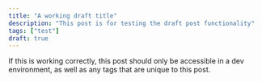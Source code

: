 ```yaml
---
title: "A working draft title"
description: "This post is for testing the draft post functionality"
tags: ["test"]
draft: true
---
```


If this is working correctly, this post should only be accessible in a dev environment, as well as any tags that are unique to this post.
